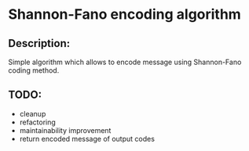 # Shannon-Fano encoding algorithm
## Description:
Simple algorithm which allows to encode message using Shannon-Fano coding method.

## TODO:
* cleanup 
* refactoring 
* maintainability improvement
* return encoded message of output codes
